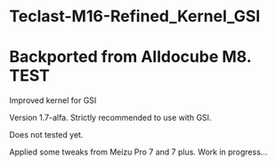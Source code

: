 # Teclast-M16-Refined_Kernel_GSI
# Backported from Alldocube M8. TEST

Improved kernel for GSI

Version 1.7-alfa. Strictly recommended to use with GSI.

Does not tested yet. 

Applied some tweaks from Meizu Pro 7 and 7 plus. Work in progress...
